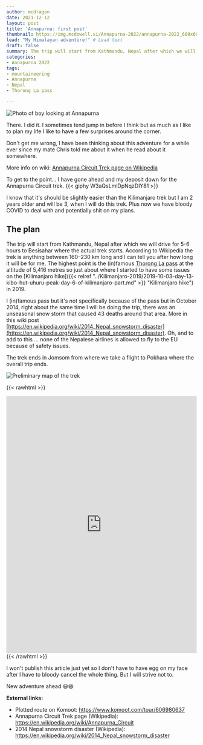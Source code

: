 ```yaml
---
author: mcdragon
date: 2021-12-12
layout: post
title: 'Annapurna: first post'
thumbnail: https://img.mcdowell.si/Annapurna-2022/annapurna-2022_680x680.jpg
lead: "My Himalayan adventure!" # Lead text
draft: false
summary: The trip will start from Kathmandu, Nepal after which we will drive for 5-6 hours to Besisahar where the actual trek starts. According to Wikipedia the trek is anything between 160–230 km long and I can tell you after how long it will be for me. The highest point is the (in)famous Thorong La pass at 5,416 metre altitude so just about where I started to have some issues on the Kilimanjaro hike in 2019. 
categories:
- Annapurna 2022
tags:
- mountaineering
- Annapurna
- Nepal
- Thorong La pass

---
```

![Photo of boy looking at Annapurna](https://img.mcdowell.si/Annapurna-2022/annapurna-child.jpg)

There. I did it. I sometimes tend jump in before I think but as much as I like to plan my life I like to have a few surprises around the corner. 

Don't get me wrong, I have been thinking about this adventure for a while ever since my mate Chris told me about it when he read about it somewhere.

More info on wiki:  [Annapurna Circuit Trek page on Wikipedia](https://en.wikipedia.org/wiki/Annapurna_Circuit)

To get to the point... I have gone ahead and my deposit down for the Annapurna Circuit trek. 
{{< giphy W3aQsLmlDpNqzDlY81 >}}

I know that it's should be slightly easier than the Kilimanjaro trek but I am 2 years older and will be 3, when I will do this trek. 
Plus now we have bloody COVID to deal with and potentially shit on my plans. 

## The plan
The trip will start from Kathmandu, Nepal after which we will drive for 5-6 hours to Besisahar where the actual trek starts. According to Wikipedia the trek is anything between 160–230 km long and I can tell you after how long it will be for me. The highest point is the (in)famous [Thorong La pass](https://en.wikipedia.org/wiki/Thorong_La) at the altitude of 5,416 metres so just about where I started to have some issues on the [Kilimanjaro hike]({{< relref "../Kilimanjaro-2019/2019-10-03-day-13-kibo-hut-uhuru-peak-day-6-of-kilimanjaro-part.md" >}} "Kilimanjaro hike") in 2019. 

I (in)famous pass but it's not specifically because of the pass but in October 2014, right about the same time I will be doing the trip, there was an unseasonal snow storm that caused 43 deaths around that area. More in this wiki post [https://en.wikipedia.org/wiki/2014_Nepal_snowstorm_disaster](https://en.wikipedia.org/wiki/2014_Nepal_snowstorm_disaster).
Oh, and to add to this ... none of the Nepalese airlines is allowed to fly to the EU because of safety issues.

The trek ends in Jomsom from where we take a flight to Pokhara where the overall trip ends. 

![Preliminary map of the trek](https://img.mcdowell.si/Annapurna-2022/rough-map-of-trek.gif "Preliminary map of the trek")

{{< rawhtml >}}
  <iframe src="https://www.komoot.com/tour/606980637/embed?profile=1" width="100%" height="680" frameborder="0" scrolling="no"></iframe>
{{< /rawhtml >}}

I won't publish this article just yet so I don't have to have egg on my face after I have to bloody cancel the whole thing. But I will strive not to. 

New adventure ahead 😃😃

**External links:**
- Plotted route on Komoot: https://www.komoot.com/tour/606980637
- Annapurna Circuit Trek page (Wikipedia): https://en.wikipedia.org/wiki/Annapurna_Circuit
- 2014 Nepal snowstorm disaster (Wikipedia): https://en.wikipedia.org/wiki/2014_Nepal_snowstorm_disaster